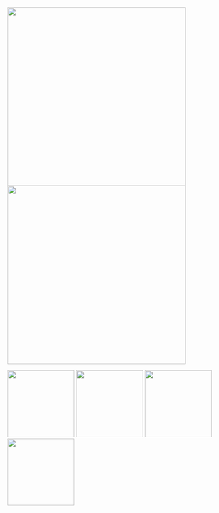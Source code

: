 <img src="https://files.catbox.moe/l1iple.gif" width="400px">
<img src="https://files.catbox.moe/pqs17s.jpg" width="400px">
<p align="left">
  <img src="https://files.catbox.moe/3c9ozb.png" height="150">
  <img src="https://files.catbox.moe/4cfny2.png" height="150">
  <img src="https://files.catbox.moe/sflggl.gif" height="150">
  <img src="https://files.catbox.moe/m35ykp.jpg" height="150">
</p>



